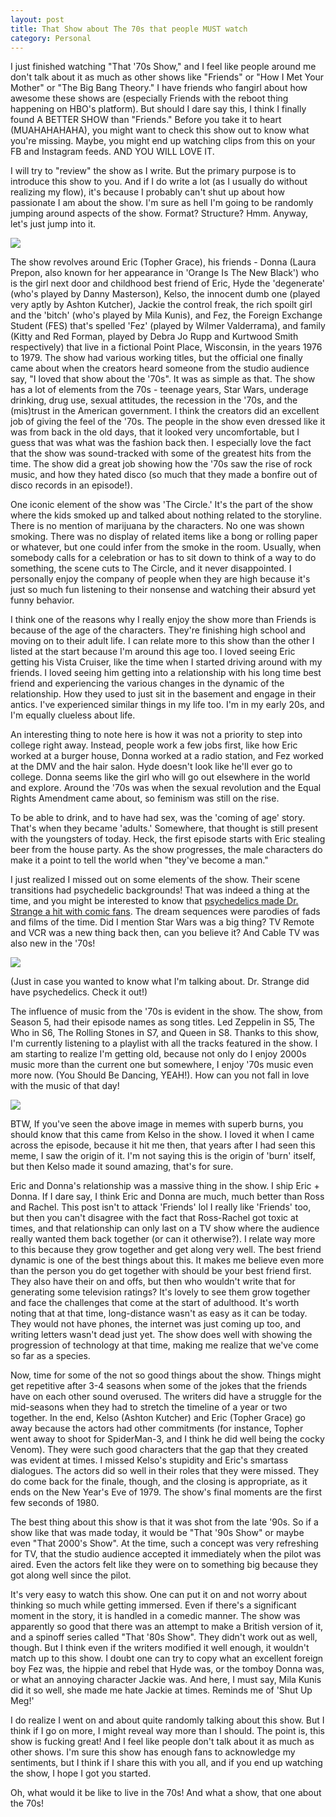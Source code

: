 ```yaml
---
layout: post
title: That Show about The 70s that people MUST watch
category: Personal
---
```


I just finished watching "That '70s Show," and I feel like people around me don't talk about it as much as other shows like "Friends" or "How I Met Your Mother" or "The Big Bang Theory." I have friends who fangirl about how awesome these shows are (especially Friends with the reboot thing happening on HBO's platform). But should I dare say this, I think I finally found A BETTER SHOW than "Friends." Before you take it to heart (MUAHAHAHAHA), you might want to check this show out to know what you're missing. Maybe, you might end up watching clips from this on your FB and Instagram feeds. AND YOU WILL LOVE IT.

I will try to "review" the show as I write. But the primary purpose is to introduce this show to you. And if I do write a lot (as I usually do without realizing my flow), it's because I probably can't shut up about how passionate I am about the show. I'm sure as hell I'm going to be randomly jumping around aspects of the show. Format? Structure? Hmm. Anyway, let's just jump into it.

![](https://raw.githubusercontent.com/vineetjc/vineetjc.github.io/master/images/that70.jpg)

The show revolves around Eric (Topher Grace), his friends - Donna (Laura Prepon, also known for her appearance in 'Orange Is The New Black') who is the girl next door and childhood best friend of Eric, Hyde the 'degenerate' (who's played by Danny Masterson), Kelso, the innocent dumb one (played very aptly by Ashton Kutcher), Jackie the control freak, the rich spoilt girl and the 'bitch' (who's played by Mila Kunis), and Fez, the Foreign Exchange Student (FES) that's spelled 'Fez' (played by Wilmer Valderrama), and family (Kitty and Red Forman, played by Debra Jo Rupp and Kurtwood Smith respectively) that live in a fictional Point Place, Wisconsin, in the years 1976 to 1979. The show had various working titles, but the official one finally came about when the creators heard someone from the studio audience say, "I loved that show about the '70s". It was as simple as that. The show has a lot of elements from the 70s - teenage years, Star Wars, underage drinking, drug use, sexual attitudes, the recession in the '70s, and the (mis)trust in the American government. I think the creators did an excellent job of giving the feel of the '70s. The people in the show even dressed like it was from back in the old days, that it looked very uncomfortable, but I guess that was what was the fashion back then. I especially love the fact that the show was sound-tracked with some of the greatest hits from the time. The show did a great job showing how the '70s saw the rise of rock music, and how they hated disco (so much that they made a bonfire out of disco records in an episode!).

One iconic element of the show was 'The Circle.' It's the part of the show where the kids smoked up and talked about nothing related to the storyline. There is no mention of marijuana by the characters. No one was shown smoking. There was no display of related items like a bong or rolling paper or whatever, but one could infer from the smoke in the room. Usually, when somebody calls for a celebration or has to sit down to think of a way to do something, the scene cuts to The Circle, and it never disappointed. I personally enjoy the company of people when they are high because it's just so much fun listening to their nonsense and watching their absurd yet funny behavior.

I think one of the reasons why I really enjoy the show more than Friends is because of the age of the characters. They're finishing high school and moving on to their adult life. I can relate more to this show than the other I listed at the start because I'm around this age too. I loved seeing Eric getting his Vista Cruiser, like the time when I started driving around with my friends. I loved seeing him getting into a relationship with his long time best friend and experiencing the various changes in the dynamic of the relationship. How they used to just sit in the basement and engage in their antics. I've experienced similar things in my life too. I'm in my early 20s, and I'm equally clueless about life.

An interesting thing to note here is how it was not a priority to step into college right away. Instead, people work a few jobs first, like how Eric worked at a burger house, Donna worked at a radio station, and Fez worked at the DMV and the hair salon. Hyde doesn't look like he'll ever go to college. Donna seems like the girl who will go out elsewhere in the world and explore. Around the '70s was when the sexual revolution and the Equal Rights Amendment came about, so feminism was still on the rise.

To be able to drink, and to have had sex, was the 'coming of age' story. That's when they became 'adults.' Somewhere, that thought is still present with the youngsters of today. Heck, the first episode starts with Eric stealing beer from the house party. As the show progresses, the male characters do make it a point to tell the world when "they've become a man."

I just realized I missed out on some elements of the show. Their scene transitions had psychedelic backgrounds! That was indeed a thing at the time, and you might be interested to know that [psychedelics made Dr. Strange a hit with comic fans]. The dream sequences were parodies of fads and films of the time. Did I mention Star Wars was a big thing? TV Remote and VCR was a new thing back then, can you believe it? And Cable TV was also new in the '70s!

[psychedelics made Dr. Strange a hit with comic fans]: https://bigmouthmag.wordpress.com/2016/10/24/dr-strange-psychedelic-secrets/

![](https://raw.githubusercontent.com/vineetjc/vineetjc.github.io/master/images/drstrange.jpg)

(Just in case you wanted to know what I'm talking about. Dr. Strange did have psychedelics. Check it out!)

The influence of music from the '70s is evident in the show. The show, from Season 5, had their episode names as song titles. Led Zeppelin in S5, The Who in S6, The Rolling Stones in S7, and Queen in S8. Thanks to this show, I'm currently listening to a playlist with all the tracks featured in the show. I am starting to realize I'm getting old, because not only do I enjoy 2000s music more than the current one but somewhere, I enjoy '70s music even more now. (You Should Be Dancing, YEAH!). How can you not fall in love with the music of that day!

![](https://raw.githubusercontent.com/vineetjc/vineetjc.github.io/master/images/kelsoburns.jpg)

BTW, If you've seen the above image in memes with superb burns, you should know that this came from Kelso in the show. I loved it when I came across the episode, because it hit me then, that years after I had seen this meme, I saw the origin of it. I'm not saying this is the origin of 'burn' itself, but then Kelso made it sound amazing, that's for sure.

Eric and Donna's relationship was a massive thing in the show. I ship Eric + Donna. If I dare say, I think Eric and Donna are much, much better than Ross and Rachel. This post isn't to attack 'Friends' lol I really like 'Friends' too, but then you can't disagree with the fact that Ross-Rachel got toxic at times, and that relationship can only last on a TV show where the audience really wanted them back together (or can it otherwise?). I relate way more to this because they grow together and get along very well. The best friend dynamic is one of the best things about this. It makes me believe even more than the person you do get together with should be your best friend first. They also have their on and offs, but then who wouldn't write that for generating some television ratings? It's lovely to see them grow together and face the challenges that come at the start of adulthood. It's worth noting that at that time, long-distance wasn't as easy as it can be today. They would not have phones, the internet was just coming up too, and writing letters wasn't dead just yet. The show does well with showing the progression of technology at that time, making me realize that we've come so far as a species.

Now, time for some of the not so good things about the show. Things might get repetitive after 3-4 seasons when some of the jokes that the friends have on each other sound overused. The writers did have a struggle for the mid-seasons when they had to stretch the timeline of a year or two together. In the end, Kelso (Ashton Kutcher) and Eric (Topher Grace) go away because the actors had other commitments (for instance, Topher went away to shoot for SpiderMan-3, and I think he did well being the cocky Venom). They were such good characters that the gap that they created was evident at times. I missed Kelso's stupidity and Eric's smartass dialogues. The actors did so well in their roles that they were missed. They do come back for the finale, though, and the closing is appropriate, as it ends on the New Year's Eve of 1979. The show's final moments are the first few seconds of 1980.

The best thing about this show is that it was shot from the late '90s. So if a show like that was made today, it would be "That '90s Show" or maybe even "That 2000's Show". At the time, such a concept was very refreshing for TV, that the studio audience accepted it immediately when the pilot was aired. Even the actors felt like they were on to something big because they got along well since the pilot.

It's very easy to watch this show. One can put it on and not worry about thinking so much while getting immersed. Even if there's a significant moment in the story, it is handled in a comedic manner. The show was apparently so good that there was an attempt to make a British version of it, and a spinoff series called "That '80s Show". They didn't work out as well, though. But I think even if the writers modified it well enough, it wouldn't match up to this show. I doubt one can try to copy what an excellent foreign boy Fez was, the hippie and rebel that Hyde was, or the tomboy Donna was, or what an annoying character Jackie was. And here, I must say, Mila Kunis did it so well, she made me hate Jackie at times. Reminds me of 'Shut Up Meg!'

I do realize I went on and about quite randomly talking about this show. But I think if I go on more, I might reveal way more than I should. The point is, this show is fucking great! And I feel like people don't talk about it as much as other shows. I'm sure this show has enough fans to acknowledge my sentiments, but I think if I share this with you all, and if you end up watching the show, I hope I got you started.

Oh, what would it be like to live in the 70s! And what a show, that one about the 70s!
